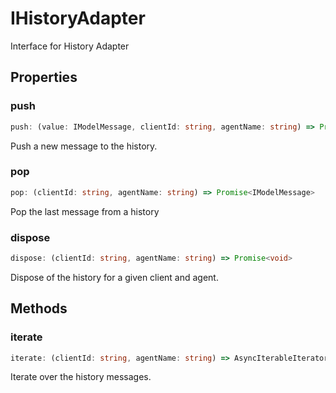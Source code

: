 # IHistoryAdapter

Interface for History Adapter

## Properties

### push

```ts
push: (value: IModelMessage, clientId: string, agentName: string) => Promise<void>
```

Push a new message to the history.

### pop

```ts
pop: (clientId: string, agentName: string) => Promise<IModelMessage>
```

Pop the last message from a history

### dispose

```ts
dispose: (clientId: string, agentName: string) => Promise<void>
```

Dispose of the history for a given client and agent.

## Methods

### iterate

```ts
iterate: (clientId: string, agentName: string) => AsyncIterableIterator<IModelMessage>
```

Iterate over the history messages.
